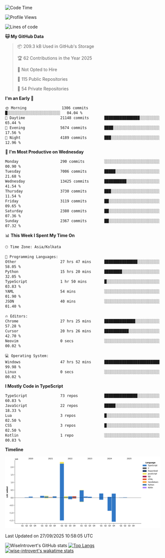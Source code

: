 <!--START_SECTION:waka-->
![Code Time](http://img.shields.io/badge/Code%20Time-4%2C320%20hrs%2054%20mins-blue)

![Profile Views](http://img.shields.io/badge/Profile%20Views-8-blue)

![Lines of code](https://img.shields.io/badge/From%20Hello%20World%20I%27ve%20Written-4.1%20million%20lines%20of%20code-blue)

**🐱 My GitHub Data** 

> 📦 209.3 kB Used in GitHub's Storage 
 > 
> 🏆 62 Contributions in the Year 2025
 > 
> 🚫 Not Opted to Hire
 > 
> 📜 115 Public Repositories 
 > 
> 🔑 54 Private Repositories 
 > 
**I'm an Early 🐤** 

```text
🌞 Morning                1306 commits        █░░░░░░░░░░░░░░░░░░░░░░░░   04.04 % 
🌆 Daytime                21148 commits       ████████████████░░░░░░░░░   65.44 % 
🌃 Evening                5674 commits        ████░░░░░░░░░░░░░░░░░░░░░   17.56 % 
🌙 Night                  4189 commits        ███░░░░░░░░░░░░░░░░░░░░░░   12.96 % 
```
📅 **I'm Most Productive on Wednesday** 

```text
Monday                   290 commits         ░░░░░░░░░░░░░░░░░░░░░░░░░   00.90 % 
Tuesday                  7006 commits        █████░░░░░░░░░░░░░░░░░░░░   21.68 % 
Wednesday                13425 commits       ██████████░░░░░░░░░░░░░░░   41.54 % 
Thursday                 3730 commits        ███░░░░░░░░░░░░░░░░░░░░░░   11.54 % 
Friday                   3119 commits        ██░░░░░░░░░░░░░░░░░░░░░░░   09.65 % 
Saturday                 2380 commits        ██░░░░░░░░░░░░░░░░░░░░░░░   07.36 % 
Sunday                   2367 commits        ██░░░░░░░░░░░░░░░░░░░░░░░   07.32 % 
```


📊 **This Week I Spent My Time On** 

```text
🕑︎ Time Zone: Asia/Kolkata

💬 Programming Languages: 
Other                    27 hrs 47 mins      ███████████████░░░░░░░░░░   58.05 % 
Python                   15 hrs 20 mins      ████████░░░░░░░░░░░░░░░░░   32.05 % 
TypeScript               1 hr 50 mins        █░░░░░░░░░░░░░░░░░░░░░░░░   03.83 % 
YAML                     54 mins             ░░░░░░░░░░░░░░░░░░░░░░░░░   01.90 % 
JSON                     40 mins             ░░░░░░░░░░░░░░░░░░░░░░░░░   01.40 % 

🔥 Editors: 
Chrome                   27 hrs 25 mins      ██████████████░░░░░░░░░░░   57.28 % 
Cursor                   20 hrs 26 mins      ███████████░░░░░░░░░░░░░░   42.70 % 
Neovim                   0 secs              ░░░░░░░░░░░░░░░░░░░░░░░░░   00.02 % 

💻 Operating System: 
Windows                  47 hrs 52 mins      █████████████████████████   99.98 % 
Linux                    0 secs              ░░░░░░░░░░░░░░░░░░░░░░░░░   00.02 % 
```

**I Mostly Code in TypeScript** 

```text
TypeScript               73 repos            ███████████████░░░░░░░░░░   60.83 % 
JavaScript               22 repos            █████░░░░░░░░░░░░░░░░░░░░   18.33 % 
Lua                      3 repos             █░░░░░░░░░░░░░░░░░░░░░░░░   02.50 % 
CSS                      3 repos             █░░░░░░░░░░░░░░░░░░░░░░░░   02.50 % 
Kotlin                   1 repo              ░░░░░░░░░░░░░░░░░░░░░░░░░   00.83 % 
```



**Timeline**

![Lines of Code chart](https://raw.githubusercontent.com/wise-introvert/wise-introvert/master/assets/bar_graph.png)


 Last Updated on 27/09/2025 10:58:05 UTC
<!--END_SECTION:waka-->

![WiseIntrovert's GitHub stats](https://github-readme-stats.vercel.app/api?username=wise-introvert&count_private=true&show_icons=true)
[![Top Langs](https://github-readme-stats.vercel.app/api/top-langs/?username=wise-introvert&langs_count=10)](https://github.com/anuraghazra/github-readme-stats)
[![wise-introvert's wakatime stats](https://github-readme-stats.vercel.app/api/wakatime?username=wiseintrovert)](https://github.com/anuraghazra/github-readme-stats)
